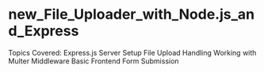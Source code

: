 # new_File_Uploader_with_Node.js_and_Express
Topics Covered: Express.js Server Setup File Upload Handling Working with Multer Middleware Basic Frontend Form Submission
